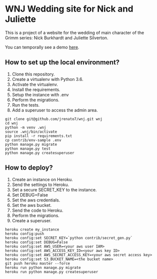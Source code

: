 # WNJ Wedding site for Nick and Juliette

This is a project of a website for the wedding of main character of the Grimm series: 
Nick Burkhardt and Juliette Silverton.

You can temporally see a demo [here](https://wnj.herokuapp.com/).


## How to set up the local environment?

1. Clone this repository.
2. Create a virtualenv with Python 3.6.
3. Activate the virtualenv.
4. Install the requirements.
5. Setup the instance with .env
6. Perform the migrations.
7. Run the tests.
8. Add a superuser to access the admin area.

```console
git clone git@github.com/jrenato7/wnj.git wnj
cd wnj
python -m venv .wnj
source .wnj/bin/activate
pip install -r requirements.txt
cp contrib/env-sample .env
python manage.py migrate
python manage.py test 
python manage.py createsuperuser 
```

## How to deploy?

1. Create an instance on Heroku.
2. Send the settings to Heroku.
3. Set a secure SECRET_KEY to the instance.
4. Set DEBUG=False
5. Set the aws credentials.
6. Set the aws bucket.
7. Send the code to Heroku.
8. Perform the migrations.
9. Create a superuser.

```console
heroku create my_instance
heroku config:push
heroku config:set SECRET_KEY=`python contrib/secret_gen.py`
heroku config:set DEBUG=False
heroku config:set AWS_USER=<your aws user IAM>
heroku config:set AWS_ACCESS_KEY_ID=<your aws key ID>
heroku config:set AWS_SECRET_ACCESS_KEY=<your aws secret access key>
heroku config:set S3_BUCKET_NAME=<the bucket name>
git push heroku master --force 
heroku run python manage.py migrate
heroku run python manage.py createsuperuser
```
